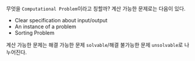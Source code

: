 무엇을 `Computational Problem`이라고 칭할까? 계산 가능한 문제로는 다음이 있다.

* Clear specification about input/output
* An instance of a problem
* Sorting Problem

계산 가능한 문제는 해결 가능한 문제 `solvable`/해결 불가능한 문제 `unsolvable`로 나누어진다.